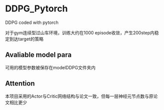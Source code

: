 # DDPG_Pytorch 
DDPG coded with pytorch

对于gym连续型过山车环境，训练大约在1000 episode收敛，产生200step内稳定到达target的策略

## Avaliable model para
可用的模型参数被保存在modelDDPG文件夹内

## Attention
本项目采用的Actor与Critic网络结构与论文一致，但每一层神经元节点数与原论文相比更少

